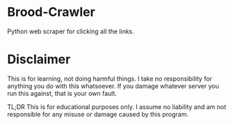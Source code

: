# Brood-Crawler
Python web scraper for clicking all the links.

# Disclaimer
This is for learning, not doing harmful things. I take no responsibility for anything you do with this whatsoever. If you damage whatever server you run this against, that is your own fault.

TL;DR This is for educational purposes only. I assume no liability and am not responsible for any misuse or damage caused by this program.
